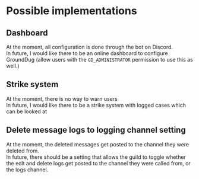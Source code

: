 # Possible implementations

## Dashboard

At the moment, all configuration is done through the bot on Discord.  
In future, I would like there to be an online dashboard to configure GroundDug \(allow users with the `GD_ADMINISTRATOR` permission to use this as well.\)

## Strike system

At the moment, there is no way to warn users  
In future, I would like there to be a strike system with logged cases which can be looked at

## Delete message logs to logging channel setting

At the moment, the deleted messages get posted to the channel they were deleted from.  
In future, there should be a setting that allows the guild to toggle whether the edit and delete logs get posted to the channel they were called from, or the logs channel.


